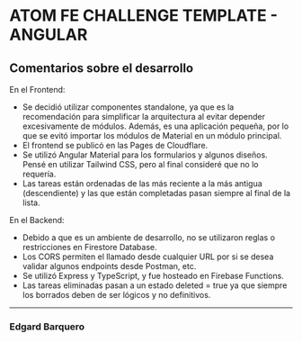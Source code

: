 # ATOM FE CHALLENGE TEMPLATE - ANGULAR

## Comentarios sobre el desarrollo

En el Frontend:

- Se decidió utilizar componentes standalone, ya que es la recomendación para simplificar la arquitectura al evitar depender excesivamente de módulos. Además, es una aplicación pequeña, por lo que se evitó importar los módulos de Material en un módulo principal.
- El frontend se publicó en las Pages de Cloudflare.
- Se utilizó Angular Material para los formularios y algunos diseños. Pensé en utilizar Tailwind CSS, pero al final consideré que no lo requería.
- Las tareas están ordenadas de las más reciente a la más antigua (descendiente) y las que están completadas pasan siempre al final de la lista.

En el Backend:

- Debido a que es un ambiente de desarrollo, no se utilizaron reglas o restricciones en Firestore Database.
- Los CORS permiten el llamado desde cualquier URL por si se desea validar algunos endpoints desde Postman, etc.
- Se utilizó Express y TypeScript, y fue hosteado en Firebase Functions.
- Las tareas eliminadas pasan a un estado deleted = true ya que siempre los borrados deben de ser lógicos y no definitivos.

---

### Edgard Barquero
